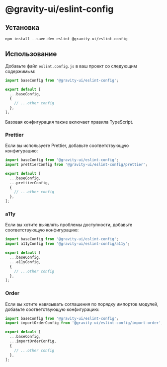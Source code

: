 # @gravity-ui/eslint-config

## Установка

```
npm install --save-dev eslint @gravity-ui/eslint-config
```

## Использование

Добавьте файл `eslint.config.js` в ваш проект со следующим содержимым:

```js
import baseConfig from '@gravity-ui/eslint-config';

export default [
  ...baseConfig,
  {
    // ...other config
  },
];
```

Базовая конфигурация также включает правила TypeScript.

### Prettier

Если вы используете Prettier, добавьте соответствующую конфигурацию:

```js
import baseConfig from '@gravity-ui/eslint-config';
import prettierConfig from '@gravity-ui/eslint-config/prettier';

export default [
  ...baseConfig,
  ...prettierConfig,
  {
    // ...other config
  },
];
```

### a11y

Если вы хотите выявлять проблемы доступности, добавьте соответствующую конфигурацию:

```js
import baseConfig from '@gravity-ui/eslint-config';
import a11yConfig from '@gravity-ui/eslint-config/a11y';

export default [
  ...baseConfig,
  ...a11yConfig,
  {
    // ...other config
  },
];
```

### Order

Если вы хотите навязывать соглашения по порядку импортов модулей, добавьте соответствующую конфигурацию:

```js
import baseConfig from '@gravity-ui/eslint-config';
import importOrderConfig from '@gravity-ui/eslint-config/import-order';

export default [
  ...baseConfig,
  ...importOrderConfig,
  {
    // ...other config
  },
];
```